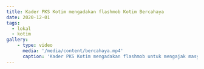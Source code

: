 ```yaml
---
title: Kader PKS Kotim mengadakan flashmob Kotim Bercahaya
date: 2020-12-01
tags:
  - lokal
  - kotim
gallery: 
    - type: video
      media: '/media/content/bercahaya.mp4'
      caption: 'Kader PKS Kotim mengadakan flashmob untuk mengajak masyarakat mendukung pasangan cabup-cawabup No. 04 Rudini-Samsudin.'
---
```

